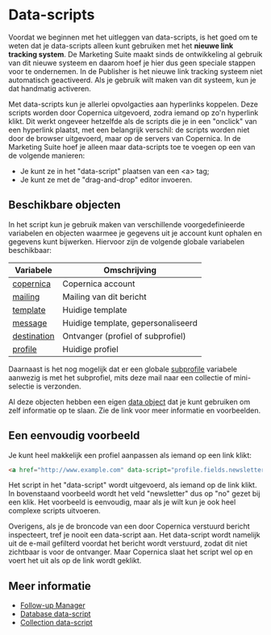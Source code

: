 # Data-scripts

Voordat we beginnen met het uitleggen van data-scripts, is het goed om te weten
dat je data-scripts alleen kunt gebruiken met het **nieuwe link tracking system**.
De Marketing Suite maakt sinds de ontwikkeling al gebruik van dit nieuwe systeem 
en daarom hoef je hier dus geen speciale stappen voor te ondernemen. In de 
Publisher is het nieuwe link tracking systeem niet automatisch geactiveerd. 
Als je gebruik wilt maken van dit systeem, kun je dat handmatig activeren.

Met data-scripts kun je allerlei opvolgacties aan hyperlinks koppelen.
Deze scripts worden door Copernica uitgevoerd, zodra iemand op
zo'n hyperlink klikt. Dit werkt ongeveer hetzelfde als de scripts die je 
in een "onclick" van een hyperlink plaatst, met een belangrijk 
verschil: de scripts worden niet door de browser uitgevoerd, maar op de 
servers van Copernica. In de Marketing Suite hoef je alleen maar data-scripts
toe te voegen op een van de volgende manieren:

* Je kunt ze in het "data-script" plaatsen van een &lt;a&gt; tag;
* Je kunt ze met de "drag-and-drop" editor invoeren.


## Beschikbare objecten

In het script kun je gebruik maken van verschillende voorgedefinieerde variabelen 
en objecten waarmee je gegevens uit je account kunt ophalen en gegevens kunt
bijwerken. Hiervoor zijn de volgende globale variabelen beschikbaar:

| Variabele                                          | Omschrijving                         |
|----------------------------------------------------|--------------------------------------|
| [copernica](./followups-scripting-copernica)       | Copernica account                    |
| [mailing](./followups-scripting-mailing)           | Mailing van dit bericht              |
| [template](./followups-scripting-template)         | Huidige template                     |
| [message](./followups-scripting-message)           | Huidige template, gepersonaliseerd   |
| [destination](./followups-scripting-destination)   | Ontvanger (profiel of subprofiel)    |
| [profile](./followups-scripting-profile)           | Huidige profiel                      |

Daarnaast is het nog mogelijk dat er een globale [subprofile](./followups-scripting-subprofile) 
variabele aanwezig is met het subprofiel, mits deze mail naar een collectie 
of mini-selectie is verzonden.

Al deze objecten hebben een eigen [data object](./followups-scripting-data) 
dat je kunt gebruiken om zelf informatie op te slaan. Zie de link voor meer 
informatie en voorbeelden.


## Een eenvoudig voorbeeld

Je kunt heel makkelijk een profiel aanpassen als iemand op een link klikt:

```html
<a href="http://www.example.com" data-script="profile.fields.newsletter = 'no';">Klik hier om af te melden</a>
```

Het script in het "data-script" wordt uitgevoerd, als iemand op de link klikt.
In bovenstaand voorbeeld wordt het veld "newsletter" dus op "no" gezet bij een klik. 
Het voorbeeld is eenvoudig, maar als je wilt kun je ook heel complexe scripts uitvoeren.

Overigens, als je de broncode van een door Copernica verstuurd bericht inspecteert, 
tref je nooit een data-script aan. Het data-script wordt namelijk 
uit de e-mail gefilterd voordat het bericht wordt verstuurd, zodat dit niet zichtbaar 
is voor de ontvanger. Maar Copernica slaat het script wel op en voert het uit als op 
de link wordt geklikt.


## Meer informatie

* [Follow-up Manager](./follow-up-manager)
* [Database data-script](./followups-scripting-database)
* [Collection data-script](./followups-scripting-collection)
